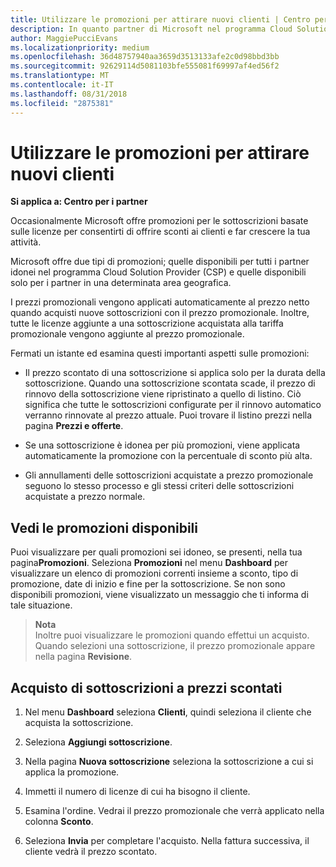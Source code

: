 ```yaml
---
title: Utilizzare le promozioni per attirare nuovi clienti | Centro per i partner
description: In quanto partner di Microsoft nel programma Cloud Solutions Provider, puoi acquistare sottoscrizioni a prezzi promozionali e offrire sconti ai tuoi clienti.
author: MaggiePucciEvans
ms.localizationpriority: medium
ms.openlocfilehash: 36d48757940aa3659d3513133afe2c0d98bbd3bb
ms.sourcegitcommit: 92629114d5081103bfe555081f69997af4ed56f2
ms.translationtype: MT
ms.contentlocale: it-IT
ms.lasthandoff: 08/31/2018
ms.locfileid: "2875381"
---
```

# <a name="use-promotions-to-attract-new-customers"></a>Utilizzare le promozioni per attirare nuovi clienti  

**Si applica a: Centro per i partner**

<!--[FWLink: https://go.microsoft.com/fwlink/?linkid=852469]-->

Occasionalmente Microsoft offre promozioni per le sottoscrizioni basate sulle licenze per consentirti di offrire sconti ai clienti e far crescere la tua attività. 

Microsoft offre due tipi di promozioni; quelle disponibili per tutti i partner idonei nel programma Cloud Solution Provider (CSP) e quelle disponibili solo per i partner in una determinata area geografica.

I prezzi promozionali vengono applicati automaticamente al prezzo netto quando acquisti nuove sottoscrizioni con il prezzo promozionale. Inoltre, tutte le licenze aggiunte a una sottoscrizione acquistata alla tariffa promozionale vengono aggiunte al prezzo promozionale. 

Fermati un istante ed esamina questi importanti aspetti sulle promozioni:

-   Il prezzo scontato di una sottoscrizione si applica solo per la durata della sottoscrizione. Quando una sottoscrizione scontata scade, il prezzo di rinnovo della sottoscrizione viene ripristinato a quello di listino. Ciò significa che tutte le sottoscrizioni configurate per il rinnovo automatico verranno rinnovate al prezzo attuale. Puoi trovare il listino prezzi nella pagina **Prezzi e offerte**. 

-   Se una sottoscrizione è idonea per più promozioni, viene applicata automaticamente la promozione con la percentuale di sconto più alta.

-   Gli annullamenti delle sottoscrizioni acquistate a prezzo promozionale seguono lo stesso processo e gli stessi criteri delle sottoscrizioni acquistate a prezzo normale.

## <a name="see-available-promotions"></a>Vedi le promozioni disponibili

Puoi visualizzare per quali promozioni sei idoneo, se presenti, nella tua pagina**Promozioni**. Seleziona **Promozioni** nel menu **Dashboard** per visualizzare un elenco di promozioni correnti insieme a sconto, tipo di promozione, date di inizio e fine per la sottoscrizione. Se non sono disponibili promozioni, viene visualizzato un messaggio che ti informa di tale situazione. 

>**Nota**<br>
Inoltre puoi visualizzare le promozioni quando effettui un acquisto. Quando selezioni una sottoscrizione, il prezzo promozionale appare nella pagina **Revisione**.

## <a name="purchase-subscriptions-at-promotion-prices"></a>Acquisto di sottoscrizioni a prezzi scontati

1. Nel menu **Dashboard** seleziona **Clienti**, quindi seleziona il cliente che acquista la sottoscrizione. 

2. Seleziona **Aggiungi sottoscrizione**.

3. Nella pagina **Nuova sottoscrizione** seleziona la sottoscrizione a cui si applica la promozione.

4. Immetti il numero di licenze di cui ha bisogno il cliente. 

5. Esamina l'ordine. Vedrai il prezzo promozionale che verrà applicato nella colonna **Sconto**.  

6.  Seleziona **Invia** per completare l'acquisto. Nella fattura successiva, il cliente vedrà il prezzo scontato.  



